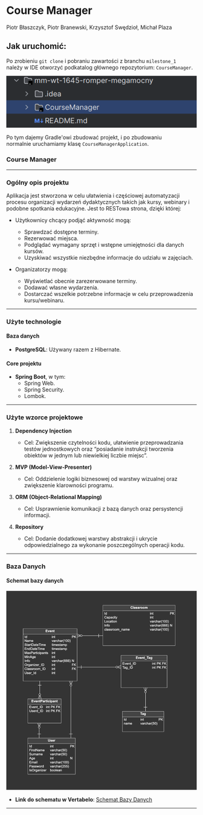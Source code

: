 # Course Manager

Piotr Błaszczyk, Piotr Branewski, Krzysztof Swędzioł, Michał Plaza

## Jak uruchomić:

Po zrobieniu `git clone` i pobraniu zawartości z branchu `milestone_1`  
należy w IDE otworzyć podkatalog głównego repozytorium: `CourseManager`.

![Podkatalog głównego repozytorium](20241209172928.png)

Po tym dajemy Gradle'owi zbudować projekt, i po zbudowaniu  
normalnie uruchamiamy klasę `CourseManagerApplication`.



### Course Manager

---

### **Ogólny opis projektu**

Aplikacja jest stworzona w celu ułatwienia i częściowej automatyzacji procesu organizacji wydarzeń dydaktycznych takich jak kursy, webinary i podobne spotkania edukacyjne. Jest to RESTowa strona, dzięki której:

- Użytkownicy chcący podjąć aktywność mogą:
    - Sprawdzać dostępne terminy.
    - Rezerwować miejsca.
    - Podglądać wymagany sprzęt i wstępne umiejętności dla danych kursów.
    - Uzyskiwać wszystkie niezbędne informacje do udziału w zajęciach.

- Organizatorzy mogą:
    - Wyświetlać obecnie zarezerwowane terminy.
    - Dodawać własne wydarzenia.
    - Dostarczać wszelkie potrzebne informacje w celu przeprowadzenia kursu/webinaru.

---

### **Użyte technologie**

#### **Baza danych**
- **PostgreSQL**: Używany razem z Hibernate.

#### **Core projektu**
- **Spring Boot**, w tym:
    - Spring Web.
    - Spring Security.
    - Lombok.

---

### **Użyte wzorce projektowe**

1. **Dependency Injection**
    - Cel: Zwiększenie czytelności kodu, ułatwienie przeprowadzania testów jednostkowych oraz “posiadanie instrukcji tworzenia obiektów w jednym lub niewielkiej liczbie miejsc”.

2. **MVP (Model-View-Presenter)**
    - Cel: Oddzielenie logiki biznesowej od warstwy wizualnej oraz zwiększenie klarowności programu.

3. **ORM (Object-Relational Mapping)**
    - Cel: Usprawnienie komunikacji z bazą danych oraz persystencji informacji.

4. **Repository**
    - Cel: Dodanie dodatkowej warstwy abstrakcji i ukrycie odpowiedzialnego za wykonanie poszczególnych operacji kodu.

---

### **Baza Danych**

#### **Schemat bazy danych**

![Schemat Bazy Danych](schema.png)


- **Link do schematu w Vertabelo**: [Schemat Bazy Danych](https://my.vertabelo.com/model/4aU7ztW3o2CO0RVew72ogxF35pZPsqNE)

--- 
